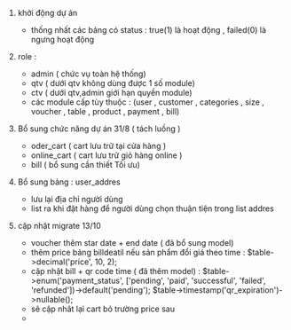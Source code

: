 1. khởi động dự án
    - thống nhất các bảng có status : true(1) là hoạt động , failed(0) là ngưng hoạt động
2. role :
    - admin ( chức vụ toàn hệ thống)
    - qtv ( dưới qtv không dùng được 1 số module)
    - ctv ( dưới qtv,admin giới hạn quyền module)
    - các module cấp tùy thuộc : 
        (user , customer , categories  , size , voucher ,  table , product , payment , bill)

3. Bổ sung chức năng dự án 31/8 ( tách luồng )
    - oder_cart ( cart lưu trữ tại cửa hàng )
    - online_cart ( cart lưu trữ giỏ hàng online )
    - bill ( bổ sung cần thiết Tối ưu)
4. Bổ sung bảng : user_addres 
    - lưu lại địa chỉ người dùng
    - list ra khi đặt hàng để người dùng chọn thuận tiện trong list addres

5. cập nhật migrate 13/10
    - voucher thêm star date + end date ( đã bổ sung model)
    -  thêm price bảng billdeatil nếu sản phẩm đổi giá theo time : $table->decimal('price', 10, 2);
    - cập nhật bill + qr code time ( đã thêm model) : 
        $table->enum('payment_status', ['pending', 'paid', 'successful',       'failed', 'refunded'])->default('pending');
        $table->timestamp('qr_expiration')->nullable();
    - sẽ cập nhât lại cart bỏ trường price sau 
    - 